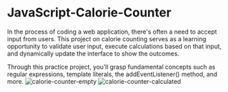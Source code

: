 # JavaScript-Calorie-Counter
In the process of coding a web application, there's often a need to accept input from users. This project on calorie counting serves as a learning opportunity to validate user input, execute calculations based on that input, and dynamically update the interface to show the outcomes.

Through this practice project, you'll grasp fundamental concepts such as regular expressions, template literals, the addEventListener() method, and more.
![calorie-counter-empty](https://github.com/faheemjabbar/JavaScript-Calorie-Counter/assets/62172350/b052905c-98c2-4c02-8b65-b4b0aa328b09)
![calorie-counter-calculated](https://github.com/faheemjabbar/JavaScript-Calorie-Counter/assets/62172350/51ba10de-5067-4ffa-80db-117e65dfef36)

